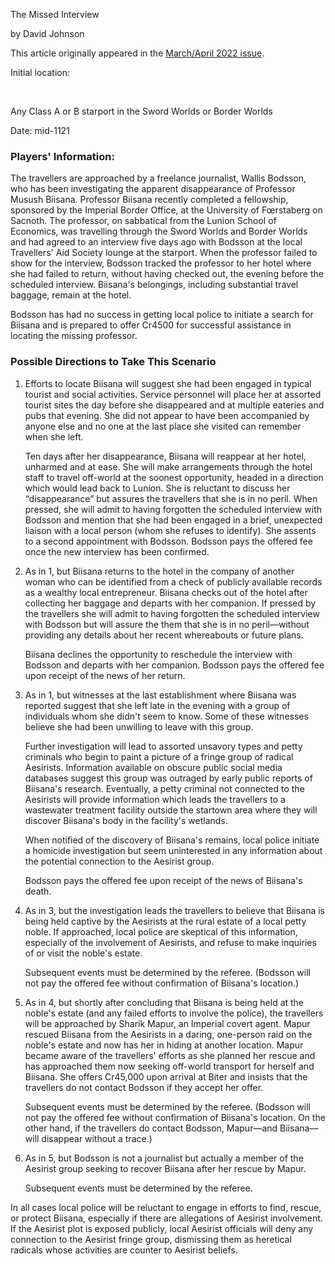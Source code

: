 The Missed Interview

by David Johnson

This article originally appeared in the [March/April 2022 issue](https://www.freelancetraveller.com/magazine/2022-0506/index.html).

Initial location:

 

Any Class A or B starport in the Sword Worlds or Border Worlds

Date: mid-1121

### Players' Information:

The travellers are approached by a freelance journalist, Wallis Bodsson, who has been investigating the apparent disappearance of Professor Musush Biisana. Professor Biisana recently completed a fellowship, sponsored by the Imperial Border Office, at the University of Fœrstaberg on Sacnoth. The professor, on sabbatical from the Lunion School of Economics, was travelling through the Sword Worlds and Border Worlds and had agreed to an interview five days ago with Bodsson at the local Travellers' Aid Society lounge at the starport. When the professor failed to show for the interview, Bodsson tracked the professor to her hotel where she had failed to return, without having checked out, the evening before the scheduled interview. Biisana's belongings, including substantial travel baggage, remain at the hotel.

Bodsson has had no success in getting local police to initiate a search for Biisana and is prepared to offer Cr4500 for successful assistance in locating the missing professor.

### Possible Directions to Take This Scenario

1. Efforts to locate Biisana will suggest she had been engaged in typical tourist and social activities. Service personnel will place her at assorted tourist sites the day before she disappeared and at multiple eateries and pubs that evening. She did not appear to have been accompanied by anyone else and no one at the last place she visited can remember when she left.
    
    Ten days after her disappearance, Biisana will reappear at her hotel, unharmed and at ease. She will make arrangements through the hotel staff to travel off-world at the soonest opportunity, headed in a direction which would lead back to Lunion. She is reluctant to discuss her “disappearance” but assures the travellers that she is in no peril. When pressed, she will admit to having forgotten the scheduled interview with Bodsson and mention that she had been engaged in a brief, unexpected liaison with a local person (whom she refuses to identify). She assents to a second appointment with Bodsson. Bodsson pays the offered fee once the new interview has been confirmed.
    
2. As in 1, but Biisana returns to the hotel in the company of another woman who can be identified from a check of publicly available records as a wealthy local entrepreneur. Biisana checks out of the hotel after collecting her baggage and departs with her companion. If pressed by the travellers she will admit to having forgotten the scheduled interview with Bodsson but will assure the them that she is in no peril—without providing any details about her recent whereabouts or future plans.
    
    Biisana declines the opportunity to reschedule the interview with Bodsson and departs with her companion. Bodsson pays the offered fee upon receipt of the news of her return.
    
3. As in 1, but witnesses at the last establishment where Biisana was reported suggest that she left late in the evening with a group of individuals whom she didn't seem to know. Some of these witnesses believe she had been unwilling to leave with this group.
    
    Further investigation will lead to assorted unsavory types and petty criminals who begin to paint a picture of a fringe group of radical Aesirists. Information available on obscure public social media databases suggest this group was outraged by early public reports of Biisana's research. Eventually, a petty criminal not connected to the Aesirists will provide information which leads the travellers to a wastewater treatment facility outside the startown area where they will discover Biisana's body in the facility's wetlands.
    
    When notified of the discovery of Biisana's remains, local police initiate a homicide investigation but seem uninterested in any information about the potential connection to the Aesirist group.
    
    Bodsson pays the offered fee upon receipt of the news of Biisana's death.
    
4. As in 3, but the investigation leads the travellers to believe that Biisana is being held captive by the Aesirists at the rural estate of a local petty noble. If approached, local police are skeptical of this information, especially of the involvement of Aesirists, and refuse to make inquiries of or visit the noble's estate.
    
    Subsequent events must be determined by the referee. (Bodsson will not pay the offered fee without confirmation of Biisana's location.)
    
5. As in 4, but shortly after concluding that Biisana is being held at the noble's estate (and any failed efforts to involve the police), the travellers will be approached by Sharik Mapur, an Imperial covert agent. Mapur rescued Biisana from the Aesirists in a daring, one-person raid on the noble's estate and now has her in hiding at another location. Mapur became aware of the travellers' efforts as she planned her rescue and has approached them now seeking off-world transport for herself and Biisana. She offers Cr45,000 upon arrival at Biter and insists that the travellers do not contact Bodsson if they accept her offer.
    
    Subsequent events must be determined by the referee. (Bodsson will not pay the offered fee without confirmation of Biisana's location. On the other hand, if the travellers do contact Bodsson, Mapur—and Biisana—will disappear without a trace.)
    
6. As in 5, but Bodsson is not a journalist but actually a member of the Aesirist group seeking to recover Biisana after her rescue by Mapur.
    
    Subsequent events must be determined by the referee.
    

In all cases local police will be reluctant to engage in efforts to find, rescue, or protect Biisana, especially if there are allegations of Aesirist involvement. If the Aesirist plot is exposed publicly, local Aesirist officials will deny any connection to the Aesirist fringe group, dismissing them as heretical radicals whose activities are counter to Aesirist beliefs.